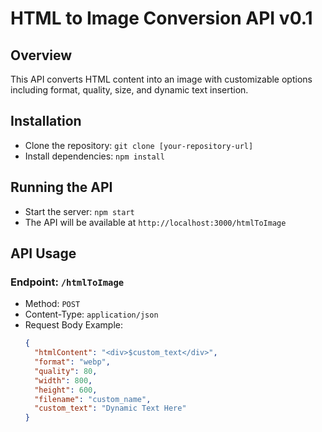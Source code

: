 # HTML to Image Conversion API v0.1

## Overview
This API converts HTML content into an image with customizable options including format, quality, size, and dynamic text insertion.

## Installation
- Clone the repository: `git clone [your-repository-url]`
- Install dependencies: `npm install`

## Running the API
- Start the server: `npm start`
- The API will be available at `http://localhost:3000/htmlToImage`

## API Usage
### Endpoint: `/htmlToImage`
- Method: `POST`
- Content-Type: `application/json`
- Request Body Example:
  ```json
  {
    "htmlContent": "<div>$custom_text</div>",
    "format": "webp",
    "quality": 80,
    "width": 800,
    "height": 600,
    "filename": "custom_name",
    "custom_text": "Dynamic Text Here"
  }
